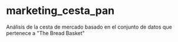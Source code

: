 # marketing_cesta_pan
Análisis de la cesta de mercado basado en el conjunto de datos que pertenece a "The Bread Basket"
